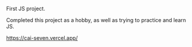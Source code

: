 First JS project. 

Completed this project as a hobby, as well as trying to practice and learn JS.

 https://cai-seven.vercel.app/
